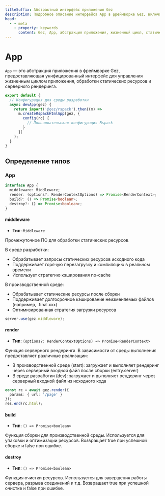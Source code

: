 ```yaml
---
titleSuffix: Абстрактный интерфейс приложения Gez
description: Подробное описание интерфейса App в фреймворке Gez, включая управление жизненным циклом приложения, обработку статических ресурсов и серверный рендеринг, чтобы помочь разработчикам понять и использовать основные функции приложения.
head:
  - - meta
    - property: keywords
      content: Gez, App, абстракция приложения, жизненный цикл, статические ресурсы, серверный рендеринг, API
---
```


# App

`App` — это абстракция приложения в фреймворке Gez, предоставляющая унифицированный интерфейс для управления жизненным циклом приложения, обработки статических ресурсов и серверного рендеринга.

```ts title="entry.node.ts"
export default {
  // Конфигурация для среды разработки
  async devApp(gez) {
    return import('@gez/rspack').then((m) =>
      m.createRspackHtmlApp(gez, {
        config(rc) {
          // Пользовательская конфигурация Rspack
        }
      })
    );
  }
}
```

## Определение типов
### App

```ts
interface App {
  middleware: Middleware;
  render: (options?: RenderContextOptions) => Promise<RenderContext>;
  build?: () => Promise<boolean>;
  destroy?: () => Promise<boolean>;
}
```

#### middleware

- **Тип**: `Middleware`

Промежуточное ПО для обработки статических ресурсов.

В среде разработки:
- Обрабатывает запросы статических ресурсов исходного кода
- Поддерживает горячую перезагрузку и компиляцию в реальном времени
- Использует стратегию кэширования no-cache

В производственной среде:
- Обрабатывает статические ресурсы после сборки
- Поддерживает долгосрочное кэширование неизменяемых файлов (например, .final.xxx)
- Оптимизированная стратегия загрузки ресурсов

```ts
server.use(gez.middleware);
```

#### render

- **Тип**: `(options?: RenderContextOptions) => Promise<RenderContext>`

Функция серверного рендеринга. В зависимости от среды выполнения предоставляет различные реализации:
- В производственной среде (start): загружает и выполняет рендеринг через серверный входной файл после сборки (entry.server)
- В среде разработки (dev): загружает и выполняет рендеринг через серверный входной файл из исходного кода

```ts
const rc = await gez.render({
  params: { url: '/page' }
});
res.end(rc.html);
```

#### build

- **Тип**: `() => Promise<boolean>`

Функция сборки для производственной среды. Используется для упаковки и оптимизации ресурсов. Возвращает true при успешной сборке и false при ошибке.

#### destroy

- **Тип**: `() => Promise<boolean>`

Функция очистки ресурсов. Используется для завершения работы сервера, разрыва соединений и т.д. Возвращает true при успешной очистке и false при ошибке.
